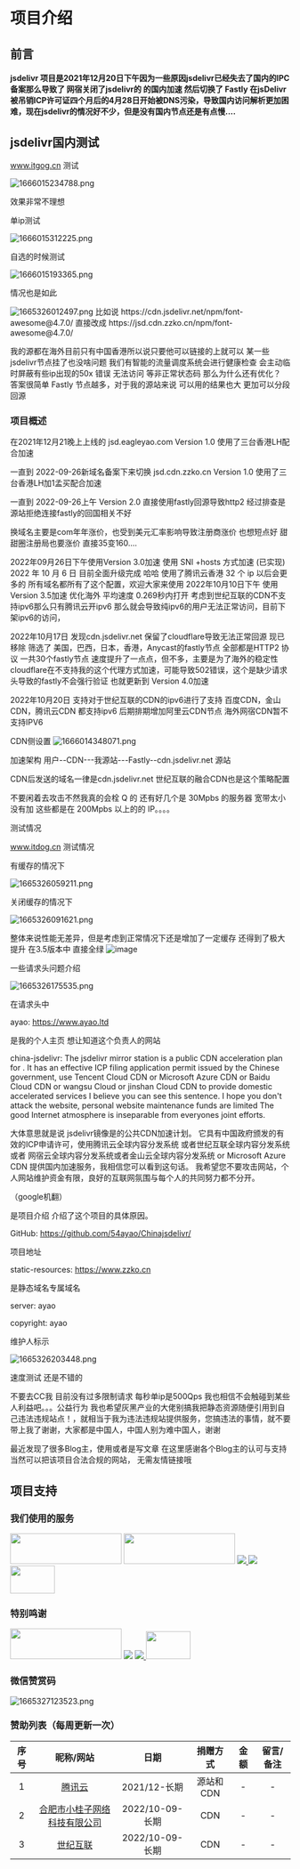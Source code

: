 
# 项目介绍
## 前言
#### jsdelivr 项目是2021年12月20日下午因为一些原因jsdelivr已经失去了国内的IPC备案那么导致了 网宿关闭了jsdelivr的 的国内加速 然后切换了 Fastly 在jsDelivr被吊销ICP许可证四个月后的4月28日开始被DNS污染，导致国内访问解析更加困难，现在jsdelivr的情况好不少，但是没有国内节点还是有点慢....

## jsdelivr国内测试
www.itgog.cn  测试

<img src="https://image.zzko.cn/images/1/2022/10/17/1666015238634d6006005c2.png" alt="1666015234788.png" title="1666015234788.png" />

效果非常不理想 

单ip测试

<img src="https://image.zzko.cn/images/1/2022/10/17/1666015315634d6053e22f7.png" alt="1666015312225.png" title="1666015312225.png" />

自选的时候测试

<img src="https://image.zzko.cn/images/1/2022/10/17/1666015195634d5fdb7cfa6.png" alt="1666015193365.png" title="1666015193365.png" /> 

情况也是如此

<img src="https://image.zzko.cn/images/1/2022/10/09/16653260106342dbbab13a9.png" alt="1665326012497.png" title="1665326012497.png" />
比如说
https://cdn.jsdelivr.net/npm/font-awesome@4.7.0/
直接改成
https://jsd.cdn.zzko.cn/npm/font-awesome@4.7.0/

我的源都在海外目前只有中国香港所以说只要他可以链接的上就可以 某一些jsdelivr节点挂了也没啥问题 我们有智能的流量调度系统会进行健康检查 会主动临时屏蔽有些ip出现的50x 错误 无法访问 等非正常状态码
那么为什么还有优化？
答案很简单 Fastly 节点越多，对于我的源站来说 可以用的结果也大 更加可以分段回源

### 项目概述
在2021年12月21晚上上线的 jsd.eagleyao.com Version 1.0 使用了三台香港LH配合加速

一直到 2022-09-26新域名备案下来切换  jsd.cdn.zzko.cn  Version 1.0  使用了三台香港LH加1孟买配合加速

一直到 2022-09-26上午  Version 2.0  直接使用fastly回源导致http2 经过排查是源站拒绝连接fastly的回国相关不好


换域名主要是com年年涨价，也受到美元汇率影响导致注册商涨价 也想短点好 甜甜圈注册局也要涨价 直接35变160.... 


2022年09月26日下午使用Version 3.0加速 使用 SNI +hosts 方式加速 (已实现) 2022 年 10 月 6 日 目前全面升级完成 哈哈 使用了腾讯云香港 32 个 ip 以后会更多的 所有域名都所有了这个配置，欢迎大家来使用
2022年10月10日下午 使用Version 3.5加速  优化海外  平均速度 0.269秒内打开 考虑到世纪互联的CDN不支持ipv6那么只有腾讯云开ipv6 那么就会导致纯ipv6的用户无法正常访问，目前下架ipv6的访问，

2022年10月17日 发现cdn.jsdelivr.net 保留了cloudflare导致无法正常回源 现已移除 筛选了 美国，巴西，日本，香港，Anycast的fastly节点 全部都是HTTP2 协议 一共30个fastly节点 速度提升了一点点，但不多，主要是为了海外的稳定性cloudflare在不支持我的这个代理方式加速，可能导致502错误，这个是缺少请求头导致的fastly不会强行验证 也就更新到 Version 4.0加速

2022年10月20日 支持对于世纪互联的CDN的ipv6进行了支持 百度CDN，金山CDN，腾讯云CDN 都支持ipv6 后期排期增加阿里云CDN节点 海外网宿CDN暂不支持IPV6



CDN侧设置
<img src="https://image.zzko.cn/images/1/2022/10/17/1666014350634d5c8ead678.png" alt="1666014348071.png" title="1666014348071.png" />

加速架构
用户--CDN---我源站---Fastly--cdn.jsdelivr.net 源站
   
   CDN后发送的域名一律是cdn.jsdelivr.net 世纪互联的融合CDN也是这个策略配置

不要闲着去攻击不然我真的会栓 Q 的 还有好几个是 30Mpbs 的服务器 宽带太小没有加 这些都是在 200Mpbs 以上的的 IP。。。。


测试情况

www.itdog.cn  测试情况

有缓存的情况下

<img src="https://image.zzko.cn/images/1/2022/10/09/16653260606342dbec8e69e.png" alt="1665326059211.png" title="1665326059211.png" />

关闭缓存的情况下

<img src="https://image.zzko.cn/images/1/2022/10/09/16653260926342dc0ccde32.png" alt="1665326091621.png" title="1665326091621.png" />

整体来说性能无差异，但是考虑到正常情况下还是增加了一定缓存 还得到了极大提升 在3.5版本中 直接全绿
![image](https://user-images.githubusercontent.com/86733666/196892699-08ff55bb-a007-48c6-8cfc-4ccf4c6b7bc3.png)




一些请求头问题介绍

<img src="https://image.zzko.cn/images/1/2022/10/09/16653261766342dc607dbe7.png" alt="1665326175535.png" title="1665326175535.png" />

在请求头中

ayao: https://www.ayao.ltd

是我的个人主页 想让知道这个负责人的网站 

china-jsdelivr: The jsdelivr mirror station is a public CDN acceleration plan for . It has an effective ICP filing application permit issued by the Chinese government, use Tencent Cloud CDN or Microsoft Azure CDN  or Baidu Cloud CDN  or wangsu Cloud  or jinshan Cloud CDN to provide domestic accelerated services  I believe you can see this sentence. I hope you don't attack the website, personal website maintenance funds are limited The good Internet atmosphere is inseparable from everyones joint efforts.

大体意思就是说
jsdelivr镜像是的公共CDN加速计划。 它具有中国政府颁发的有效的ICP申请许可，使用腾讯云全球内容分发系统 或者世纪互联全球内容分发系统或者 网宿云全球内容分发系统或者金山云全球内容分发系统   or Microsoft Azure CDN  提供国内加速服务，我相信您可以看到这句话。 我希望您不要攻击网站，个人网站维护资金有限，良好的互联网氛围与每个人的共同努力都不分开。

（google机翻）




是项目介绍 介绍了这个项目的具体原因。

GitHub: https://github.com/54ayao/Chinajsdelivr/

项目地址

static-resources: https://www.zzko.cn

是静态域名专属域名

server: ayao

copyright: ayao

维护人标示

<img src="https://image.zzko.cn/images/1/2022/10/09/16653262046342dc7c1034f.png" alt="1665326203448.png" title="1665326203448.png" />

速度测试
还是不错的


不要去CC我 目前没有过多限制请求 每秒单ip是500Qps 我也相信不会触碰到某些人利益吧。。。公益行为 我也希望灰黑产业的大佬别搞我把静态资源随便引用到自己违法违规站点！，就相当于我为违法违规站提供服务，您搞违法的事情，就不要带上我了谢谢，大家都是中国人，中国人别为难中国人，谢谢

最近发现了很多Blog主，使用或者是写文章 在这里感谢各个Blog主的认可与支持
当然可以把该项目合法合规的网站， 无需友情链接哦


## 项目支持
### 我们使用的服务
<a href="https://cloud.tencent.com" id="Qcloud" target="_blank"><img src="https://image.zzko.cn/images/1/2022/10/09/16653262306342dc96dd067.png" width="200" height="55"></a>
<a href="https://cloud.tencent.com" id="Qcloud" target="_blank"><img src="https://image.zzko.cn/images/1/2022/10/09/16653275066342e1929d4fb.png" width="200" height="55"></a>
<a href="https://www.azure.cn" id="azure" target="_blank"><img src="https://image.zzko.cn/images/1/2022/10/09/16653263096342dce5c65e8.png">
<a href="https://www.azure.cn" id="azure" target="_blank"><img src="https://www.vnet.com/home/images/logo.png"></a>
<a href="https://www1.hi.cn" id="azure" target="_blank"><img src="https://www1.hi.cn/img/logo.svg" width="80" height="50"></a>
### 特别鸣谢
  
<a href="https://cloud.tencent.com" id="Qcloud" target="_blank"><img src="https://image.zzko.cn/images/1/2022/10/09/16653262306342dc96dd067.png" width="200" height="55"></a>
<a href="https://www.xgzwlkjltd.com/" id="xgzwlkjltd" target="_blank"><img src="https://user-images.githubusercontent.com/86733666/194762270-887fc7e3-db41-40d7-b13c-46dde45534ec.png"></a>
<a href="https://www.azure.cn" id="azure" target="_blank"><img src="https://image.zzko.cn/images/1/2022/10/09/16653263096342dce5c65e8.png">
<a href="https://www1.hi.cn" id="azure" target="_blank"><img src="https://www1.hi.cn/img/logo.svg" width="80" height="50"></a>

### 微信赞赏码
  
<img src="https://image.zzko.cn/images/1/2022/10/09/16653271146342e00ac2a46.png" alt="1665327123523.png" title="1665327123523.png" />

  ### 赞助列表（每周更新一次）
  
<div class="md-typeset__scrollwrap"><div class="md-typeset__table"><table>
<thead>
<tr>
<th align="center">序号</th>
<th align="center">昵称/网站</th>
<th align="center">日期</th>
<th align="center">捐赠方式</th>
<th align="center">金额</th>
  <th align="center">留言/备注</th>
</tr>
</thead>
<tbody>
<tr>
<td align="center">1</td>
<td align="center"><a title="腾讯云" href="https://qcloud.com">腾讯云</a></td>
<td align="center">2021/12-长期</td>
<td align="center">源站和CDN</td>
<td align="center">-</td>
  <td align="center">-</td>
</tr>
<tr>
<td align="center">2</td>
<td align="center"><a title="小桂子" href="https://www.xgzwlkjltd.com/">合肥市小桂子网络科技有限公司</a></td>
<td align="center">2022/10-09-长期</td>
<td align="center">CDN</td>
<td align="center">-</td>
  <td align="center">-</td>
</tr>
  <tr>
<td align="center">3</td>
<td align="center"><a title="世纪互联" href="https://www.azure.cn">世纪互联</a></td>
<td align="center">2022/10-09-长期</td>
<td align="center">CDN</td>
<td align="center">-</td>
  <td align="center">-</td>
</tr>
</tbody>
</table></div></div>

  
  

